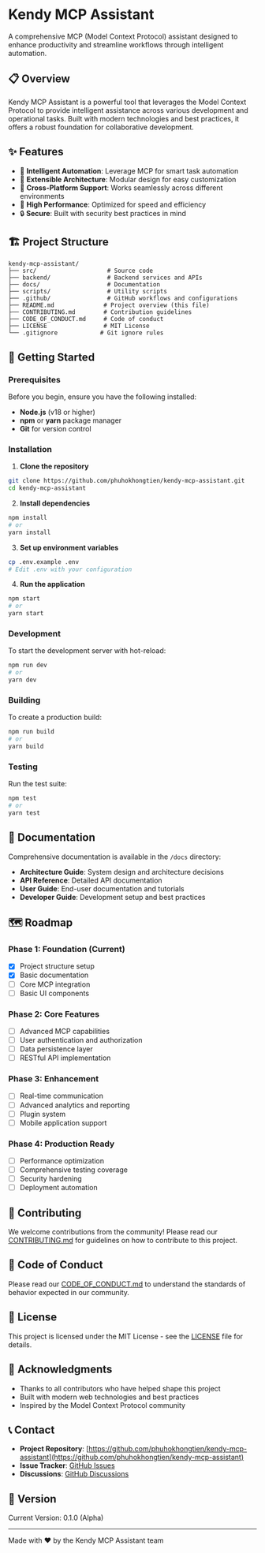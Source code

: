 # Kendy MCP Assistant

A comprehensive MCP (Model Context Protocol) assistant designed to enhance productivity and streamline workflows through intelligent automation.

## 📋 Overview

Kendy MCP Assistant is a powerful tool that leverages the Model Context Protocol to provide intelligent assistance across various development and operational tasks. Built with modern technologies and best practices, it offers a robust foundation for collaborative development.

## ✨ Features

- 🤖 **Intelligent Automation**: Leverage MCP for smart task automation
- 🔧 **Extensible Architecture**: Modular design for easy customization
- 📱 **Cross-Platform Support**: Works seamlessly across different environments
- 🚀 **High Performance**: Optimized for speed and efficiency
- 🔒 **Secure**: Built with security best practices in mind

## 🏗️ Project Structure

```
kendy-mcp-assistant/
├── src/                    # Source code
├── backend/                # Backend services and APIs
├── docs/                   # Documentation
├── scripts/                # Utility scripts
├── .github/                # GitHub workflows and configurations
├── README.md              # Project overview (this file)
├── CONTRIBUTING.md        # Contribution guidelines
├── CODE_OF_CONDUCT.md     # Code of conduct
├── LICENSE                # MIT License
└── .gitignore            # Git ignore rules
```

## 🚀 Getting Started

### Prerequisites

Before you begin, ensure you have the following installed:

- **Node.js** (v18 or higher)
- **npm** or **yarn** package manager
- **Git** for version control

### Installation

1. **Clone the repository**

```bash
git clone https://github.com/phuhokhongtien/kendy-mcp-assistant.git
cd kendy-mcp-assistant
```

2. **Install dependencies**

```bash
npm install
# or
yarn install
```

3. **Set up environment variables**

```bash
cp .env.example .env
# Edit .env with your configuration
```

4. **Run the application**

```bash
npm start
# or
yarn start
```

### Development

To start the development server with hot-reload:

```bash
npm run dev
# or
yarn dev
```

### Building

To create a production build:

```bash
npm run build
# or
yarn build
```

### Testing

Run the test suite:

```bash
npm test
# or
yarn test
```

## 📖 Documentation

Comprehensive documentation is available in the `/docs` directory:

- **Architecture Guide**: System design and architecture decisions
- **API Reference**: Detailed API documentation
- **User Guide**: End-user documentation and tutorials
- **Developer Guide**: Development setup and best practices

## 🗺️ Roadmap

### Phase 1: Foundation (Current)
- [x] Project structure setup
- [x] Basic documentation
- [ ] Core MCP integration
- [ ] Basic UI components

### Phase 2: Core Features
- [ ] Advanced MCP capabilities
- [ ] User authentication and authorization
- [ ] Data persistence layer
- [ ] RESTful API implementation

### Phase 3: Enhancement
- [ ] Real-time communication
- [ ] Advanced analytics and reporting
- [ ] Plugin system
- [ ] Mobile application support

### Phase 4: Production Ready
- [ ] Performance optimization
- [ ] Comprehensive testing coverage
- [ ] Security hardening
- [ ] Deployment automation

## 🤝 Contributing

We welcome contributions from the community! Please read our [CONTRIBUTING.md](CONTRIBUTING.md) for guidelines on how to contribute to this project.

## 📜 Code of Conduct

Please read our [CODE_OF_CONDUCT.md](CODE_OF_CONDUCT.md) to understand the standards of behavior expected in our community.

## 📄 License

This project is licensed under the MIT License - see the [LICENSE](LICENSE) file for details.

## 🙏 Acknowledgments

- Thanks to all contributors who have helped shape this project
- Built with modern web technologies and best practices
- Inspired by the Model Context Protocol community

## 📞 Contact

- **Project Repository**: [https://github.com/phuhokhongtien/kendy-mcp-assistant](https://github.com/phuhokhongtien/kendy-mcp-assistant)
- **Issue Tracker**: [GitHub Issues](https://github.com/phuhokhongtien/kendy-mcp-assistant/issues)
- **Discussions**: [GitHub Discussions](https://github.com/phuhokhongtien/kendy-mcp-assistant/discussions)

## 🔖 Version

Current Version: 0.1.0 (Alpha)

---

Made with ❤️ by the Kendy MCP Assistant team

